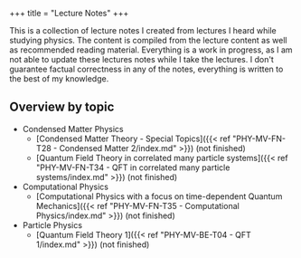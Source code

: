 +++
title = "Lecture Notes"
+++

This is a collection of lecture notes I created from lectures I heard while studying physics.
The content is compiled from the lecture content as well as recommended reading material.
Everything is a work in progress, as I am not able to update these lectures notes while I take the lectures.
I don't guarantee factual correctness in any of the notes, everything is written to the best of my knowledge.

## Overview by topic

* Condensed Matter Physics
  * [Condensed Matter Theory - Special Topics]({{< ref "PHY-MV-FN-T28 - Condensed Matter 2/index.md" >}}) (not finished)
  * [Quantum Field Theory in correlated many particle systems]({{< ref "PHY-MV-FN-T34 - QFT in correlated many particle systems/index.md" >}}) (not finished)
* Computational Physics
  * [Computational Physics with a focus on time-dependent Quantum Mechanics]({{< ref "PHY-MV-FN-T35 - Computational Physics/index.md" >}}) (not finished)
* Particle Physics
  * [Quantum Field Theory 1]({{< ref "PHY-MV-BE-T04 - QFT 1/index.md" >}}) (not finished)
